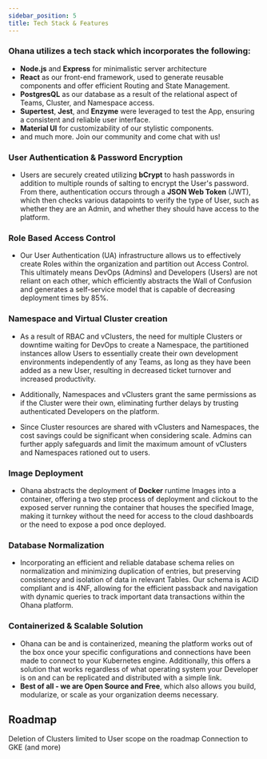 ```yaml
---
sidebar_position: 5
title: Tech Stack & Features
---
```


### Ohana utilizes a tech stack which incorporates the following:
- **Node.js** and **Express** for minimalistic server architecture
- **React** as our front-end framework, used to generate reusable components and offer efficient Routing and State Management.
- **PostgresQL** as our database as a result of the relational aspect of Teams, Cluster, and Namespace access.
- **Supertest**, **Jest**, and **Enzyme** were leveraged to test the App, ensuring a consistent and reliable user interface.
- **Material UI** for customizability of our stylistic components.
- and much more. Join our community and come chat with us!


### User Authentication & Password Encryption
- Users are securely created utilizing **bCrypt** to hash passwords in addition to multiple rounds of salting to encrypt the User's password. From there, authentication occurs through a **JSON Web Token** (JWT), which then checks various datapoints to verify the type of User, such as whether they are an Admin, and whether they should have access to the platform.

### Role Based Access Control
- Our User Authentication (UA) infrastructure allows us to effectively create Roles within the organization and partition out Access Control. This ultimately means DevOps (Admins) and Developers (Users) are not reliant on each other, which efficiently abstracts the Wall of Confusion and generates a self-service model that is capable of decreasing deployment times by 85%.

### Namespace and Virtual Cluster creation
- As a result of RBAC and vClusters, the need for multiple Clusters or downtime waiting for DevOps to create a Namespace, the partitioned instances allow Users to essentially create their own development environments independently of any Teams, as long as they have been added as a new User, resulting in decreased ticket turnover and increased productivity.

- Additionally, Namespaces and vClusters grant the same permissions as if the Cluster were their own, eliminating further delays by trusting authenticated Developers on the platform. 

- Since Cluster resources are shared with vClusters and Namespaces, the cost savings could be significant when considering scale. Admins can further apply safeguards and limit the maximum amount of vClusters and Namespaces rationed out to users.

### Image Deployment
- Ohana abstracts the deployment of **Docker** runtime Images into a container, offering a two step process of deployment and clickout to the exposed server running the container that houses the specified Image, making it turnkey without the need for access to the cloud dashboards or the need to expose a pod once deployed.

### Database Normalization
- Incorporating an efficient and reliable database schema relies on normalization and minimizing duplication of entries, but preserving consistency and isolation of data in relevant Tables. Our schema is ACID compliant and is 4NF, allowing for the efficient passback and navigation with dynamic queries to track important data transactions within the Ohana platform.

### Containerized & Scalable Solution
- Ohana can be and is containerized, meaning the platform works out of the box once your specific configurations and connections have been made to connect to your Kubernetes engine. Additionally, this offers a solution that works regardless of what operating system your Developer is on and can be replicated and distributed with a simple link.
- **Best of all - we are Open Source and Free**, which also allows you build, modularize, or scale as your organization deems necessary.


## Roadmap


Deletion of Clusters limited to User scope on the roadmap
Connection to GKE (and more)
